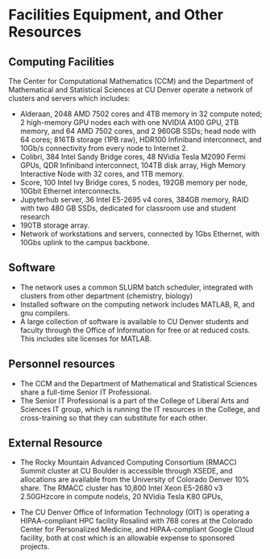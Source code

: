 # Facilities Equipment, and Other Resources

## Computing Facilities 
The Center for Computational Mathematics (CCM) and the Department of Mathematical and Statistical Sciences at CU Denver operate a network of clusters and servers which includes:

*   Alderaan, 2048 AMD 7502 cores and 4TB memory in 32 compute noted; 2 high-memory GPU nodes each with one NVIDIA A100 GPU, 2TB memory, and 64 AMD 7502 cores, and 2 960GB SSDs; head node with 64 cores; 816TB storage (1PB raw), HDR100 Infiniband interconnect, and 10Gb/s connectivity from every node to Internet 2.
*   Colibri, 384 Intel Sandy Bridge cores, 48 NVidia Tesla M2090 Fermi GPUs, QDR Infiniband interconnect, 104TB disk array, High Memory Interactive Node with 32 cores, and 1TB memory.
*   Score, 100 Intel Ivy Bridge cores, 5 nodes, 192GB memory per node, 10Gbit Ethernet interconnects.
*   Jupyterhub server, 36 Intel E5-2695 v4  cores, 384GB memory, RAID with two 480 GB SSDs, dedicated for classroom use and student research
*   190TB storage array.
*   Network of workstations and servers, connected by 1Gbs Ethernet, with 10Gbs uplink to the campus backbone.

## Software
*   The network uses a common SLURM batch scheduler, integrated with clusters from other department (chemistry, biology)
*   Installed software on the computing network includes MATLAB, R, and gnu compilers. 
*   A large collection of software is available to CU Denver students and faculty through the Office of Information for free or at reduced costs. This includes site licenses for MATLAB.

## Personnel resources
* The CCM and the Department of Mathematical and Statistical Sciences share a full-time Senior IT Professional. 
* The Senior IT Professional is a part of the College of Liberal Arts and Sciences IT group, which is running the IT resources in the College, and cross-training so that they can substitute for each other. 

## External Resource
* The Rocky Mountain Advanced Computing Consortium (RMACC) Summit cluster at CU Boulder is accessible through XSEDE, and allocations are available from the University of Colorado Denver 10% share. The RMACC cluster has 10,800 Intel Xeon E5-2680 v3 2.50GHzcore in compute node\s, 20 NVidia Tesla K80 GPUs, 

* The CU Denver Office of Information Technology (OIT) is operating a HIPAA-compliant HPC facility Rosalind with 768 cores at the Colorado Center for Personalized Medicine, and HIPAA-compliant Google Cloud facility, both at cost which is an allowable expense to sponsored projects.

                                
                                                                                                                                                         
                                                                                                                        
            
                                                                                                                                                                                                                                                                                                                                                                                                            
                   
                                                                                                        






